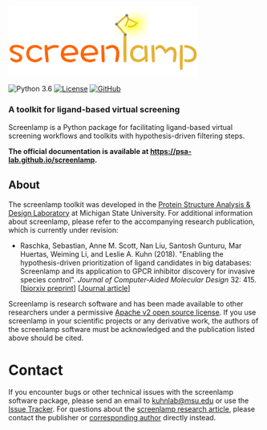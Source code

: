 
<img src="docs/sources/images/logo-transparent-bg.png" alt="screenlamp logo" width="75%">




![Python 3.6](https://img.shields.io/badge/Python-3.6-orange.svg)
[![License](https://img.shields.io/badge/License-Apache_v2-orange.svg)](license)
[![GitHub](https://img.shields.io/badge/Source-GitHub-orange.svg)](license)

### A toolkit for ligand-based virtual screening


Screenlamp is a Python package for facilitating ligand-based virtual screening workflows and toolkits with hypothesis-driven filtering steps.

**The official documentation is available at https://psa-lab.github.io/screenlamp.**


## About

The screenlamp toolkit was developed in the [Protein Structure Analysis & Design Laboratory](http://www.kuhnlab.bmb.msu.edu) at Michigan State University. For additional information about screenlamp, please refer to the accompanying research publication, which is currently under revision:

- Raschka, Sebastian, Anne M. Scott, Nan Liu, Santosh Gunturu, Mar Huertas, Weiming Li, and Leslie A. Kuhn (2018). "Enabling the hypothesis-driven prioritization of ligand candidates in big databases: 
Screenlamp and its application to GPCR inhibitor discovery for invasive species control". *Journal of Computer-Aided Molecular Design* 32: 415. [[biorxiv preprint](https://www.biorxiv.org/content/early/2018/01/17/249151)]
 [[Journal article](https://link.springer.com/article/10.1007/s10822-018-0100-7)]


Screenlamp is research software and has been made available to other researchers under a permissive [Apache v2 open source license](license). If you use screenlamp in your scientific projects or any derivative work, the authors of the screenlamp software must be acknowledged and the publication listed above should be cited.


# Contact

If you encounter bugs or other technical issues with the screenlamp software package, please send an email to [kuhnlab@msu.edu](mailto:kuhnlab@msu.edu) or use the [Issue Tracker](https://github.com/psa-lab/screenlamp/issues). For questions about the [screenlamp research article](cite/index.html), please contact the publisher or [corresponding author](mailto:kuhnl@msu.edu) directly instead.

